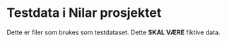 # Testdata i Nilar prosjektet

Dette er filer som brukes som testdataset. Dette **SKAL VÆRE** fiktive data.
